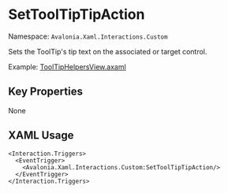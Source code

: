 # SetToolTipTipAction

Namespace: `Avalonia.Xaml.Interactions.Custom`

Sets the ToolTip's tip text on the associated or target control.

Example: [ToolTipHelpersView.axaml](samples/BehaviorsTestApplication/Views/Pages/ToolTipHelpersView.axaml)

## Key Properties
None

## XAML Usage
```xaml
<Interaction.Triggers>
  <EventTrigger>
    <Avalonia.Xaml.Interactions.Custom:SetToolTipTipAction/>
  </EventTrigger>
</Interaction.Triggers>
```
